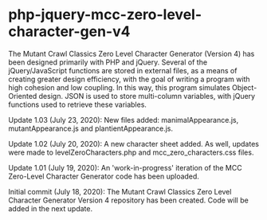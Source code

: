 # php-jquery-mcc-zero-level-character-gen-v4
The Mutant Crawl Classics Zero Level Character Generator (Version 4) has been designed primarily with PHP and jQuery. Several of the jQuery/JavaScript functions are stored in external files, as a means of creating greater design efficiency, with the goal of writing a program with high cohesion and low coupling. In this way, this program simulates Object-Oriented design. JSON is used to store multi-column variables, with jQuery functions used to retrieve these variables.


Update 1.03 (July 23, 2020):  New files added: manimalAppearance.js, mutantAppearance.js and plantientAppearance.js.  

Update 1.02 (July 20, 2020):  A new character sheet added.  As well, updates were made to levelZeroCharacters.php and mcc_zero_characters.css files.

Update 1.01 (July 19, 2020): An 'work-in-progress' iteration of the MCC Zero-Level Character Generator code has been uploaded.

Initial commit (July 18, 2020): The Mutant Crawl Classics Zero Level Character Generator Version 4 repository has been created.  Code will be added in the next update.
